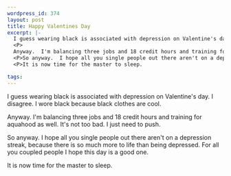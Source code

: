 ```yaml
--- 
wordpress_id: 374
layout: post
title: Happy Valentines Day
excerpt: |-
  I guess wearing black is associated with depression on Valentine's day.  I disagree.  I wore black because black clothes are cool.
  <P>
  Anyway.  I'm balancing three jobs and 18 credit hours and training for aquahood as well.  It's not too bad.  I just need to push.
  <P>So anyway.  I hope all you single people out there aren't on a depression streak, because there is so much more to life than being depressed.  For all you coupled people I hope this day is a good one.
  <P>It is now time for the master to sleep.

tags: 
---
```


I guess wearing black is associated with depression on Valentine's day.  I disagree.  I wore black because black clothes are cool.
<P>
Anyway.  I'm balancing three jobs and 18 credit hours and training for aquahood as well.  It's not too bad.  I just need to push.
<P>So anyway.  I hope all you single people out there aren't on a depression streak, because there is so much more to life than being depressed.  For all you coupled people I hope this day is a good one.
<P>It is now time for the master to sleep.
